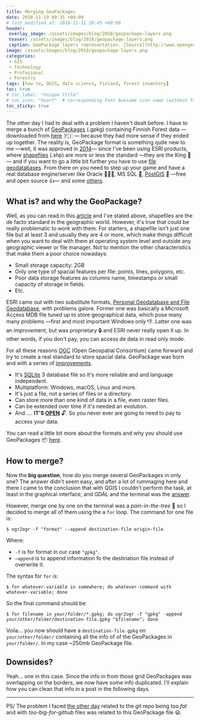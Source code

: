 ```yaml
---
title: Merging GeoPackages
date: 2018-11-19 09:35 +00:00
# last_modified_at: 2018-11-11 20:45 +00:00
header: 
 overlay_image: /assets/images/blog/2018/geopackage-layers.png
 teaser: /assets/images/blog/2018/geopackage-layers.png
 caption: GeoPackage layers representation. [Source](http://www.opengeospatial.org/blog/2769). 
image: /assets/images/blog/2018/geopackage-layers.png
categories: 
 - GIS
 - Technology
 - Profesional
 - Forestry
tags: [how to, QGIS, data science, Finland, forest inventory]
toc: true
# toc_label: "Unique Title"
# toc_icon: "heart"  # corresponding Font Awesome icon name (without fa prefix)
toc_sticky: true
---
```


The other day I had to deal with a problem I haven't dealt before. I have to merge a bunch of [GeoPackages](https://www.geopackage.org) (.gpkg) containing Finnish Forest data —downloaded from [here](https://www.metsaan.fi/paikkatietoaineistot) :finland: — because they had more sense if they ended up together. The reality is, GeoPackage format is something quite new to me —well, it was approved in [2014](http://www.opengeospatial.org/pressroom/pressreleases/1964)— since I've been using ESRI products, where [shapefiles](https://en.wikipedia.org/wiki/Shapefile) (.shp) are more or less the standard —they are the King 👑— and if you want to go a little bit further you have to use [file geodatabases](https://gisgeography.com/geodatabase-personal-file/). From there on you need to step up your game and have a real database engine/server like Oracle :money_mouth_face::money_mouth_face::money_mouth_face:, MS SQL :money_mouth_face:, [PostGIS](https://postgis.net) :elephant: —free and open source :+1:—​ and some [others](https://en.wikipedia.org/wiki/Spatial_database). 

## What is? and why the GeoPackage?

Well, as you can read in this [article](https://carto.com/blog/inside/fgdb-gpkg/) and I've stated above, shapefiles are the de facto standard in the geographic world. However, it's true that could be really problematic to work with them. For starters, a shapefile isn't just one file but at least 3 and usually they are 4 or more, which make things difficult when you want to deal with them at operating system level and outside any geographic viewer or file manager. Not to mention the other characteristics that make them a poor choice nowadays:

- Small storage capacity: 2GB
- Only one type of spacial features per file: points, lines, polygons, etc. 
- Poor data storage features as columns name, timestamps or small capacity of storage in fields. 
- Etc. 

ESRI came out with two substitute formats, [Personal Geodatabase and File Geodatabase](https://gisgeography.com/geodatabase-personal-file/), with problems galore. Former one was basically a Microsoft Access MDB file tuned up to store geographical data, which pose many many problems —first and most important Windows only :-1:. Latter one was an improvement, but was proprietary :lock: and ESRI never really open it up. In other words, if you don't pay, you can access de data in read only mode.

For all these reasons [OGC](http://www.opengeospatial.org) (Open Geospatial Consortium) came forward and try to create a real standard to store spacial data. GeoPackage was born and with a series of [improvements](http://www.geopackage.org/spec/#_introduction). 

- It's [SQLite](https://en.wikipedia.org/wiki/SQLite) 3 database file so it's more reliable and and language independent. 
- Multiplatform. Windows, macOS, Linux and more. 
- It's just a file, not a series of files or a directory. 
- Can store more than one kind of data in a file, even raster files. 
- Can be extended over time if it's needed an evolution. 
- And .... **IT'S [OPEN](https://en.wikipedia.org/wiki/Open_data)** :unlock:. So you never ever are going to need to pay to access your data.

You can read a little bit more about the formats and why you should use GeoPackages :package: [here](http://switchfromshapefile.org). 

## How to merge? 

Now the **big question**, how do you merge several GeoPackages in only one? The answer didn't seem easy, and after a lot of rummaging  here and there I came to the conclusion that with QGIS I couldn't perform the task, at least in the graphical interface, and GDAL and the terminal was the [answer](https://gis.stackexchange.com/questions/244263/how-to-merge-multiple-geopackage-files-into-one-file-with-a-single-layer-using-o). 

However, merge one by one on the terminal was a *pain-in-the-tree* :deciduous_tree: so I decided to merge all of them using the a `for` loop. The command for one file is: 

```shell
$ ogr2ogr -f "format" --append destination-file origin-file 
```

Where: 

* `-f` is for format in our case `"gpkg"`. 
* `—append` is to append information fo the destination file instead of overwrite it. 

The syntax for `for` is: 

```shell
$ for whatever-variable in somewhere; do whatever-command with whatever-variable; done
```

So the final command should be: 

```shell
$ for filename in your/folder/*.gpkg; do ogr2ogr -f "gpkg" -append your/other/folder/destination-file.gpkg "$filename"; done
```

Voila... you now should have a `destination-file.gpkg` on `your/other/folder/` containing all the info of of the GeoPackages in `your/folder/`. In my case ~250mb GeoPackage file. 

## Downsides?

Yeah... one in this case. Since the info in from those grid GeoPackages was overlapping on the borders, we now have some info duplicated. I'll explain how you can clean that info in a post in the following days. 

------

PS/ The problem I faced [the other day](/blog/2018/11/05/cutting-down-the-size-of-your-repo/) related to the git repo being too *fat* and with *too-big-for-github* files was related to this GeoPackage file :smiley:. 



